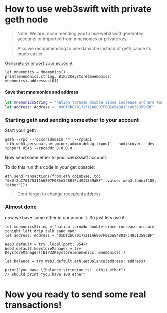 # How to use web3swift with private geth node


> Note: We are recommending you to use web3swift generated accounts or imported from mnemonics or private key. 

> Also we recommending to use Ganache instead of geth cause its much easier

[Generate or import your account](Accounts.md)

```
let mnemonics = Mnemonics()
print(mnemonics.string, BIP32Keystore(mnemonics: mnemonics).addresses[0])
```

#### Save that mnemonics and address

```swift
let mnemonicsString = "nation tornado double since increase orchard tonight left drip talk sand mad"
let address: Address = "0xDf2bC70175311A6807F085e54881Fc4931359dBF"
```

### Starting geth and sending some ether to your account

Start your geth

```
geth --rpc --rpccorsdomain '*' --rpcapi 'eth,web3,personal,net,miner,admin,debug,txpool' --nodiscover --dev --rpcport 8545 --rpcaddr 0.0.0.0
```

Now send some ether to your web3swift account.

To do this run this code in your get console:

```
eth.sendTransaction({from:eth.coinbase, to: "0xDf2bC70175311A6807F085e54881Fc4931359dBF", value: web3.toWei(100, "ether")})
```
> Dont forget to change recepient address

### Almost done
now we have some ether in our account. So just lets use it:

```
let mnemonicsString = "nation tornado double since increase orchard tonight left drip talk sand mad"
let address: Address = "0xDf2bC70175311A6807F085e54881Fc4931359dBF"

Web3.default = try .local(port: 8545) 
Web3.default.keystoreManager = try KeystoreManager([BIP32Keystore(mnemonics: mnemonics)])

let balance = try Web3.default.eth.getBalance(address: address)

print("you have \(balance.string(units: .eth)) ether")
// should print "you have 100 ether"
```

# Now you ready to send some real transactions!